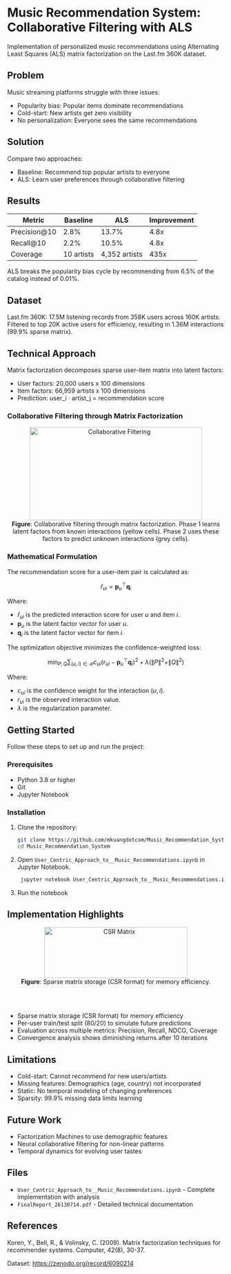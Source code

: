 # Music Recommendation System: Collaborative Filtering with ALS

Implementation of personalized music recommendations using Alternating Least Squares (ALS) matrix factorization on the Last.fm 360K dataset.

## Problem

Music streaming platforms struggle with three issues:
- Popularity bias: Popular items dominate recommendations
- Cold-start: New artists get zero visibility
- No personalization: Everyone sees the same recommendations

## Solution

Compare two approaches:
- Baseline: Recommend top popular artists to everyone
- ALS: Learn user preferences through collaborative filtering

## Results

| Metric | Baseline | ALS | Improvement |
|--------|----------|-----|-------------|
| Precision@10 | 2.8% | 13.7% | 4.8x |
| Recall@10 | 2.2% | 10.5% | 4.8x |
| Coverage | 10 artists | 4,352 artists | 435x |

ALS breaks the popularity bias cycle by recommending from 6.5% of the catalog instead of 0.01%.

## Dataset

Last.fm 360K: 17.5M listening records from 358K users across 160K artists. Filtered to top 20K active users for efficiency, resulting in 1.36M interactions (99.9% sparse matrix).

## Technical Approach

Matrix factorization decomposes sparse user-item matrix into latent factors:
- User factors: 20,000 users x 100 dimensions
- Item factors: 66,959 artists x 100 dimensions
- Prediction: user_i · artist_j = recommendation score

### Collaborative Filtering through Matrix Factorization

<div align="center">
  <img width="400" height="216" alt="Collaborative Filtering" src="https://github.com/user-attachments/assets/93bc2e5b-7873-428b-90c9-7e859dacbd86" />
  <br>
  <strong>Figure</strong>: Collaborative filtering through matrix factorization.  
  Phase 1 learns latent factors from known interactions (yellow cells).  
  Phase 2 uses these factors to predict unknown interactions (grey cells).
</div>


### Mathematical Formulation

The recommendation score for a user-item pair is calculated as:

$$
\hat{r}_{ui} = \mathbf{p}_u^\top \mathbf{q}_i
$$

Where:
- $\hat{r}_{ui}$ is the predicted interaction score for user $u$ and item $i$.
- $\mathbf{p}_u$ is the latent factor vector for user $u$.
- $\mathbf{q}_i$ is the latent factor vector for item $i$.

The optimization objective minimizes the confidence-weighted loss:

$$
\min_{P, Q} \sum_{(u, i) \in \mathcal{R}} c_{ui} (r_{ui} - \mathbf{p}_u^\top \mathbf{q}_i)^2 + \lambda (\|P\|^2 + \|Q\|^2)
$$

Where:
- $c_{ui}$ is the confidence weight for the interaction $(u, i)$.
- $r_{ui}$ is the observed interaction value.
- $\lambda$ is the regularization parameter.

## Getting Started

Follow these steps to set up and run the project:

### Prerequisites
- Python 3.8 or higher
- Git
- Jupyter Notebook

### Installation

1. Clone the repository:
   ```bash
   git clone https://github.com/mkuangdotcom/Music_Recommendation_System.git
   cd Music_Recommendation_System
   ```
2. Open `User_Centric_Approach_to__Music_Recommendations.ipynb` in Jupyter Notebook.
   ```bash
    jupyter notebook User_Centric_Approach_to__Music_Recommendations.ipynb
    ``` 
3. Run the notebook

## Implementation Highlights

<div align="center">
  <img width="332" height="118" alt="CSR Matrix" src="https://github.com/user-attachments/assets/b5f9b42d-015a-4542-8de9-3c7b719c0ca0" />
  <br>
  <strong>Figure</strong>: Sparse matrix storage (CSR format) for memory efficiency.
</div>

<br><br>

- Sparse matrix storage (CSR format) for memory efficiency
- Per-user train/test split (80/20) to simulate future predictions
- Evaluation across multiple metrics: Precision, Recall, NDCG, Coverage
- Convergence analysis shows diminishing returns after 10 iterations

## Limitations

- Cold-start: Cannot recommend for new users/artists
- Missing features: Demographics (age, country) not incorporated
- Static: No temporal modeling of changing preferences
- Sparsity: 99.9% missing data limits learning

## Future Work

- Factorization Machines to use demographic features
- Neural collaborative filtering for non-linear patterns
- Temporal dynamics for evolving user tastes

## Files

- `User_Centric_Approach_to__Music_Recommendations.ipynb` - Complete implementation with analysis
- `FinalReport_26130714.pdf` - Detailed technical documentation

## References

Koren, Y., Bell, R., & Volinsky, C. (2009). Matrix factorization techniques for recommender systems. Computer, 42(8), 30-37.

Dataset: https://zenodo.org/record/6090214

